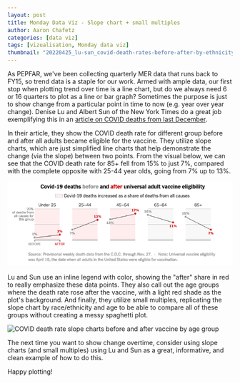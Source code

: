 ```yaml
---
layout: post
title: Monday Data Viz - Slope chart + small multiples
author: Aaron Chafetz
categories: [data viz]
tags: [vizualisation, Monday data viz]
thumbnail: "20220425_lu-sun_covid-death-rates-before-after-by-ethnicity.png"
---
```


As PEPFAR, we've been collecting quarterly MER data that runs back to FY15, so trend data is a staple for our work. Armed with ample data, our first stop when plotting trend over time is a line chart, but do we always need 6 or 16 quarters to plot as a line or bar graph? Sometimes the purpose is just to show change from a particular point in time to now (e.g. year over year change). Denise Lu and Albert Sun of the New York Times do a great job exemplifying this in an [article on COVID deaths from last December](https://www.nytimes.com/interactive/2021/12/28/us/covid-deaths.html).

In their article, they show the COVID death rate for different group before and after all adults became eligible for the vaccine. They utilize slope charts, which are just simplified line charts that help demonstrate the change (via the slope) between two points. From the visual below, we can see that the COVID death rate for 85+ fell from 15% to just 7%, compared with the complete opposite with 25-44 year olds, going from 7% up to 13%.

![COVID death rate slope charts before and after vaccine by age group](/assets/images/posts/20220425_lu-sun_covid-death-rates-before-after.png)

Lu and Sun use an inline legend with color, showing the "after" share in red to really emphasize these data points. They also call out the age groups where the death rate rose after the vaccine, with a light red shade as the plot's background. And finally, they utilize small multiples, replicating the slope chart by race/ethnicity and age to be able to compare all of these groups without creating a messy spaghetti plot.

![COVID death rate slope charts before and after vaccine by age group](/assets/images/posts/220220425_lu-sun_covid-death-rates-before-after-by-ethnicity.png)

The next time you want to show change overtime, consider using slope charts (and small multiples) using Lu and Sun as a great, informative, and clean example of how to do this.

Happy plotting!